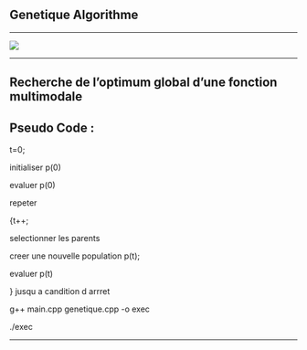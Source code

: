 
## Genetique Algorithme


---
![](https:https://cherrraqi.github.io/Genetique-Algorithme/testGA.jpeg)

--------------------

Recherche de l’optimum global d’une fonction multimodale
------------------------------------------------------------------
Pseudo Code :
--------------
t=0;

initialiser p(0)

evaluer p(0)

 repeter 
 
   {t++;
   
   selectionner les parents 
   
   creer une nouvelle population p(t);
   
   evaluer p(t)
   
   } jusqu a candition d arrret 
 

g++ main.cpp genetique.cpp -o  exec

./exec

------------------------------
